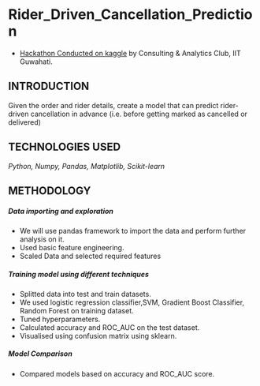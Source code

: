 # Rider_Driven_Cancellation_Prediction

- [Hackathon Conducted on kaggle](https://www.kaggle.com/c/cascade-cup-22/overview) by Consulting & Analytics Club, IIT Guwahati.

## **INTRODUCTION**

Given the order and rider details, create a model that can predict rider-driven cancellation in advance (i.e. before getting marked as cancelled or delivered)

## **TECHNOLOGIES USED**

*Python, Numpy, Pandas, Matplotlib, Scikit-learn*

## **METHODOLOGY**

##### **Data importing and exploration**

- We will use pandas framework to import the data and perform further analysis on it.
- Used basic feature engineering.
- Scaled Data and selected required features

##### **Training model using different techniques**

- Splitted data into test and train datasets.
- We used logistic regression classifier,SVM, Gradient Boost Classifier, Random Forest on training dataset.
- Tuned hyperparameters.
- Calculated accuracy and ROC_AUC on the test dataset.
- Visualised using confusion matrix using sklearn.

##### **Model Comparison**

- Compared models based on accuracy and ROC_AUC score.
